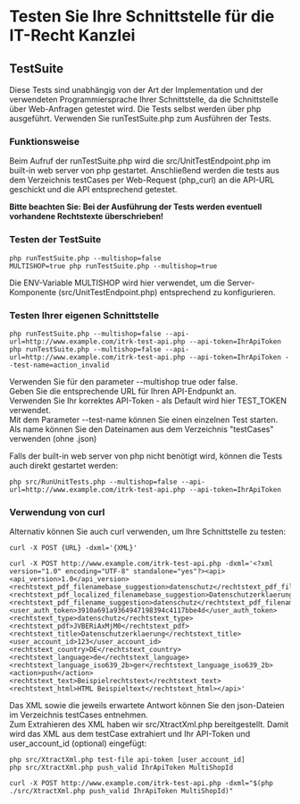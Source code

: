 # Testen Sie Ihre Schnittstelle für die IT-Recht Kanzlei

## TestSuite

Diese Tests sind unabhängig von der Art der Implementation und der verwendeten Programmiersprache Ihrer Schnittstelle,
da die Schnittstelle über Web-Anfragen getestet wird.
Die Tests selbst werden über php ausgeführt.
Verwenden Sie runTestSuite.php zum Ausführen der Tests.

### Funktionsweise

Beim Aufruf der runTestSuite.php wird die src/UnitTestEndpoint.php im built-in web server von php gestartet.
Anschließend werden die tests aus dem Verzeichnis testCases per Web-Request (php_curl) an die API-URL geschickt und die
API entsprechend getestet.

**Bitte beachten Sie: Bei der Ausführung der Tests werden eventuell vorhandene Rechtstexte überschrieben!**

### Testen der TestSuite

```
php runTestSuite.php --multishop=false
MULTISHOP=true php runTestSuite.php --multishop=true   
```

Die ENV-Variable MULTISHOP wird hier verwendet, um die Server-Komponente (src/UnitTestEndpoint.php) entsprechend zu
konfigurieren.

### Testen Ihrer eigenen Schnittstelle

```
php runTestSuite.php --multishop=false --api-url=http://www.example.com/itrk-test-api.php --api-token=IhrApiToken
php runTestSuite.php --multishop=false --api-url=http://www.example.com/itrk-test-api.php --api-token=IhrApiToken --test-name=action_invalid
```

Verwenden Sie für den parameter --multishop true oder false.  
Geben Sie die entsprechende URL für Ihren API-Endpunkt an.  
Verwenden Sie Ihr korrektes API-Token - als Default wird hier TEST_TOKEN verwendet.    
Mit dem Parameter --test-name können Sie einen einzelnen Test starten. Als name können Sie den Dateinamen aus dem
Verzeichnis "testCases" verwenden (ohne .json)

Falls der built-in web server von php nicht benötigt wird, können die Tests auch direkt gestartet werden:

```
php src/RunUnitTests.php --multishop=false --api-url=http://www.example.com/itrk-test-api.php --api-token=IhrApiToken
```

### Verwendung von curl

Alternativ können Sie auch curl verwenden, um Ihre Schnittstelle zu testen:

```
curl -X POST {URL} -dxml='{XML}'

curl -X POST http://www.example.com/itrk-test-api.php -dxml='<?xml version="1.0" encoding="UTF-8" standalone="yes"?><api><api_version>1.0</api_version><rechtstext_pdf_filenamebase_suggestion>datenschutz</rechtstext_pdf_filenamebase_suggestion><rechtstext_pdf_localized_filenamebase_suggestion>Datenschutzerklaerung.pdf</rechtstext_pdf_localized_filenamebase_suggestion><rechtstext_pdf_filename_suggestion>datenschutz</rechtstext_pdf_filename_suggestion><user_auth_token>3910a691a9364947198394c4117bbe4d</user_auth_token><rechtstext_type>datenschutz</rechtstext_type><rechtstext_pdf>JVBERiAxMjM0</rechtstext_pdf><rechtstext_title>Datenschutzerklaerung</rechtstext_title><user_account_id>123</user_account_id><rechtstext_country>DE</rechtstext_country><rechtstext_language>de</rechtstext_language><rechtstext_language_iso639_2b>ger</rechtstext_language_iso639_2b><action>push</action><rechtstext_text>Beispielrechtstext</rechtstext_text><rechtstext_html>HTML Beispieltext</rechtstext_html></api>'
```

Das XML sowie die jeweils erwartete Antwort können Sie den json-Dateien im Verzeichnis testCases entnehmen.  
Zum Extrahieren des XML haben wir src/XtractXml.php bereitgestellt. Damit wird das XML aus dem testCase extrahiert und
Ihr API-Token und user_account_id (optional) eingefügt:

```
php src/XtractXml.php test-file api-token [user_account_id]
php src/XtractXml.php push_valid IhrApiToken MultiShopId
```

```
curl -X POST http://www.example.com/itrk-test-api.php -dxml="$(php ./src/XtractXml.php push_valid IhrApiToken MultiShopId)"
```